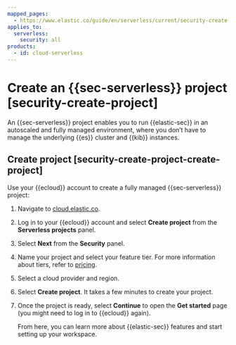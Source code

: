 ```yaml
---
mapped_pages:
  - https://www.elastic.co/guide/en/serverless/current/security-create-project.html
applies_to:
  serverless:
    security: all
products:
  - id: cloud-serverless
---
```


# Create an {{sec-serverless}} project [security-create-project]

An {{sec-serverless}} project enables you to run {{elastic-sec}} in an autoscaled and fully managed environment, where you don’t have to manage the underlying {{es}} cluster and {{kib}} instances.

## Create project [security-create-project-create-project]

Use your {{ecloud}} account to create a fully managed {{sec-serverless}} project:

1. Navigate to [cloud.elastic.co](https://cloud.elastic.co/).
2. Log in to your {{ecloud}} account and select **Create project** from the **Serverless projects** panel.
3. Select **Next** from the **Security** panel.
4. Name your project and select your feature tier. For more information about tiers, refer to [pricing](https://www.elastic.co/pricing/serverless-security). 
5. Select a cloud provider and region.
6. Select **Create project**. It takes a few minutes to create your project.
7. Once the project is ready, select **Continue** to open the **Get started** page (you might need to log in to {{ecloud}} again).

    From here, you can learn more about {{elastic-sec}} features and start setting up your workspace.
